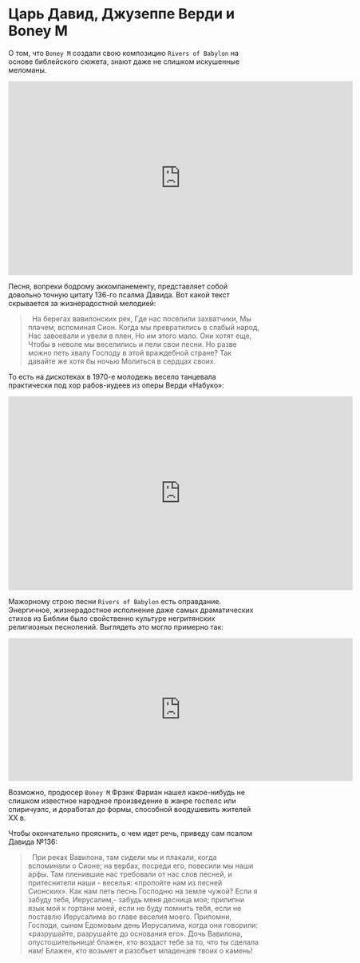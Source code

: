 # Царь Давид, Джузеппе Верди и Boney M

О том, что `Boney M` создали свою композицию `Rivers of Babylon` на основе библейского сюжета, знают даже не слишком искушенные меломаны. 

<iframe width="690" height="388" src="https://www.youtube.com/embed/l3QxT-w3WMo" title="Boney M. - Rivers of Babylon (Sopot Festival 1979)" frameborder="0" allow="accelerometer; autoplay; clipboard-write; encrypted-media; gyroscope; picture-in-picture; web-share" allowfullscreen></iframe>

Песня, вопреки бодрому аккомпанементу, представляет собой довольно точную цитату 136-го псалма Давида. Вот какой текст скрывается за жизнерадостной мелодией:

> &nbsp;
На берегах вавилонских рек, 
Где нас поселили захватчики,
Мы плачем, вспоминая Сион.
Когда мы превратились в слабый народ,
Нас завоевали и увели в плен,
Но им этого мало. Они хотят еще,
Чтобы в неволе мы веселились и пели свои песни.
Но разве можно петь хвалу Господу в этой враждебной стране?
Так давайте же хотя бы ночью
Молиться в сердцах своих.

То есть на дискотеках в 1970-е молодежь весело танцевала практически под хор рабов-иудеев из оперы Верди «Набуко»:

<iframe width="690" height="388" src="https://www.youtube.com/embed/sA09WU3xwIw" title="Хор рабов-иудеев из оперы Nabucco" frameborder="0" allow="accelerometer; autoplay; clipboard-write; encrypted-media; gyroscope; picture-in-picture; web-share" allowfullscreen></iframe>

Мажорному строю песни `Rivers of Babylon` есть оправдание. Энергичное, жизнерадостное исполнение даже самых драматических стихов из Библии было свойственно культуре негритянских религиозных песнопений. Выглядеть это могло примерно так:

<iframe width="690" height="286" src="https://www.youtube.com/embed/XnYNpfwRg4Y" title="Babylon by Gospel Tune" frameborder="0" allow="accelerometer; autoplay; clipboard-write; encrypted-media; gyroscope; picture-in-picture; web-share" allowfullscreen></iframe>

Возможно, продюсер `Boney M` Фрэнк Фариан нашел какое-нибудь не слишком известное народное произведение в жанре госпелс или спиричуэлс, и доработал до формы, способной воодушевить жителей XX в.

Чтобы окончательно прояснить, о чем идет речь, приведу сам псалом Давида №136:

> &nbsp;
При реках Вавилона, там сидели мы и плакали, когда вспоминали о Сионе;
на вербах, посреди его, повесили мы наши арфы.
Там пленившие нас требовали от нас слов песней, 
и притеснители наши - веселья: «пропойте нам из песней Сионских».
Как нам петь песнь Господню на земле чужой?
Если я забуду тебя, Иерусалим,- забудь меня десница моя;
прилипни язык мой к гортани моей, если не буду помнить тебя, 
если не поставлю Иерусалима во главе веселия моего.
Припомни, Господи, сынам Едомовым день Иерусалима, 
когда они говорили: «разрушайте, разрушайте до основания его».
Дочь Вавилона, опустошительница! блажен, 
кто воздаст тебе за то, что ты сделала нам!
Блажен, кто возьмет и разобьет младенцев твоих о камень! 


